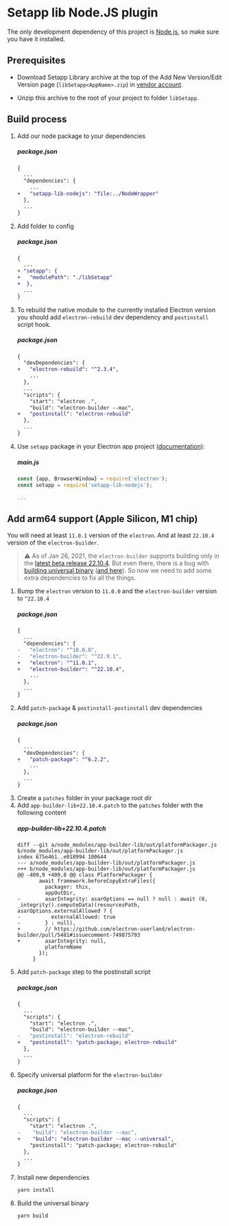 # Setapp lib Node.JS plugin

The only development dependency of this project is [Node.js](https://nodejs.org), so make sure you have it installed.

## Prerequisites

- Download Setapp Library archive at the top of the Add New Version/Edit Version page (`libSetapp<AppName>.zip`) in [vendor account](https://developer.setapp.com).

- Unzip this archive to the root of your project to folder `libSetapp`.

## Build process

1. Add our node package to your dependencies
    ##### package.json
    ```diff
    {
      ...
      "dependencies": {
        ...
    +   "setapp-lib-nodejs": "file:../NodeWrapper"
      },
      ...
    }
    ```
1. Add folder to config
    ##### package.json
    ```diff
    {
      ...
    + "setapp": {
    +   "modulePath": "./libSetapp"
    +  },
      ...
    }
    ```
1. To rebuild the native module to the currently installed Electron version you should add `electron-rebuild` dev dependency and `postinstall` script hook.
    ##### package.json
    ```diff
    {
      "devDependencies": {
    +   "electron-rebuild": "^2.3.4",
        ...
      },
      ...
      "scripts": {
        "start": "electron .",
        "build": "electron-builder --mac",
    +   "postinstall": "electron-rebuild"
      },
      ...
    }
    ```
1. Use `setapp` package in your Electron app project ([documentation](https://docs.setapp.com/docs/library-integration)):
    ##### main.js
    ```js
    const {app, BrowserWindow} = require('electron');
    const setapp = require('setapp-lib-nodejs');

    ...
    ```

## Add arm64 support (Apple Silicon, M1 chip)
You will need at least `11.0.1` version of the `electron`. And at least `22.10.4` version of the `electron-builder`.
> ⚠️ As of Jan 26, 2021, the `electron-builder` supports building only in the [latest beta release 22.10.4](https://github.com/electron-userland/electron-builder/releases/tag/v22.10.4).
But even there, there is a bug with [building universal binary](https://github.com/electron-userland/electron-builder/pull/5481#issuecomment-749875793) ([and here](https://github.com/electron-userland/electron-builder/issues/5547)). So now we need to add some extra dependencies to fix all the things.
1. Bump the `electron` version to `11.0.0` and the `electron-builder` version to `^22.10.4`
    ##### package.json
    ```diff
    {
      ...
      "dependencies": {
    -   "electron": "^10.0.0",
    -   "electron-builder": "^22.9.1",
    +   "electron": "^11.0.1",
    +   "electron-builder": "^22.10.4",
        ...
      },
      ...
    }
    ```
1. Add `patch-package` & `postinstall-postinstall` dev dependencies
    ##### package.json
    ```diff
    {
      ...
      "devDependencies": {
    +   "patch-package": "^6.2.2",
        ...
      },
      ...
    }
    ```
1. Create a `patches` folder in your package root dir
1. Add `app-builder-lib+22.10.4.patch` to the `patches` folder with the following content
    ##### app-builder-lib+22.10.4.patch
    ```
    diff --git a/node_modules/app-builder-lib/out/platformPackager.js b/node_modules/app-builder-lib/out/platformPackager.js
    index 675e461..e018994 100644
    --- a/node_modules/app-builder-lib/out/platformPackager.js
    +++ b/node_modules/app-builder-lib/out/platformPackager.js
    @@ -409,9 +409,8 @@ class PlatformPackager {
           await framework.beforeCopyExtraFiles({
             packager: this,
             appOutDir,
    -        asarIntegrity: asarOptions == null ? null : await (0, _integrity().computeData)(resourcesPath, asarOptions.externalAllowed ? {
    -          externalAllowed: true
    -        } : null),
    +        // https://github.com/electron-userland/electron-builder/pull/5481#issuecomment-749875793
    +        asarIntegrity: null,
             platformName
           });
         }
    ```
1. Add `patch-package` step to the postinstall script
    ##### package.json
    ```diff
    {
      ...
      "scripts": {
        "start": "electron .",
        "build": "electron-builder --mac",
    -   "postinstall": "electron-rebuild"
    +   "postinstall": "patch-package; electron-rebuild"
      },
      ...
    }
    ```
1. Specify universal platform for the `electron-builder`
    ##### package.json
    ```diff
    {
      ...
      "scripts": {
        "start": "electron .",
    -    "build": "electron-builder --mac",
    +    "build": "electron-builder --mac --universal",
        "postinstall": "patch-package; electron-rebuild"
      },
      ...
    }
    ```
1. Install new dependencies
    ```sh
    yarn install
    ```
1. Build the universal binary
    ```
    yarn build
    ```
